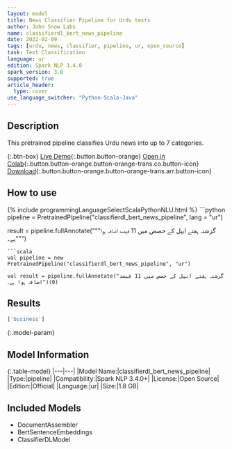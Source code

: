 ```yaml
---
layout: model
title: News Classifier Pipeline for Urdu texts
author: John Snow Labs
name: classifierdl_bert_news_pipeline
date: 2022-02-09
tags: [urdu, news, classifier, pipeline, ur, open_source]
task: Text Classification
language: ur
edition: Spark NLP 3.4.0
spark_version: 3.0
supported: true
article_header:
  type: cover
use_language_switcher: "Python-Scala-Java"
---
```


## Description

This pretrained pipeline classifies Urdu news into up to 7 categories.

{:.btn-box}
[Live Demo](https://demo.johnsnowlabs.com/public/CLASSIFICATION_UR_NEWS/){:.button.button-orange}
[Open in Colab](https://colab.research.google.com/github/JohnSnowLabs/spark-nlp-workshop/blob/master/tutorials/streamlit_notebooks/CLASSIFICATION_UR_NEWS.ipynb){:.button.button-orange.button-orange-trans.co.button-icon}
[Download](https://s3.amazonaws.com/auxdata.johnsnowlabs.com/public/models/classifierdl_bert_news_pipeline_ur_3.4.0_3.0_1644402089229.zip){:.button.button-orange.button-orange-trans.arr.button-icon}

## How to use



<div class="tabs-box" markdown="1">
{% include programmingLanguageSelectScalaPythonNLU.html %}
```python
pipeline = PretrainedPipeline("classifierdl_bert_news_pipeline", lang = "ur")

result = pipeline.fullAnnotate("""گزشتہ ہفتے ایپل کے حصص میں 11 فیصد اضافہ ہوا ہے۔""")
```
```scala
val pipeline = new PretrainedPipeline("classifierdl_bert_news_pipeline", "ur")

val result = pipeline.fullAnnotate("گزشتہ ہفتے ایپل کے حصص میں 11 فیصد اضافہ ہوا ہے۔")(0)
```
</div>

## Results

```bash
['business']
```

{:.model-param}
## Model Information

{:.table-model}
|---|---|
|Model Name:|classifierdl_bert_news_pipeline|
|Type:|pipeline|
|Compatibility:|Spark NLP 3.4.0+|
|License:|Open Source|
|Edition:|Official|
|Language:|ur|
|Size:|1.8 GB|

## Included Models

- DocumentAssembler
- BertSentenceEmbeddings
- ClassifierDLModel
